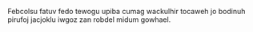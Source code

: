 Febcolsu fatuv fedo tewogu upiba cumag wackulhir tocaweh jo bodinuh pirufoj jacjoklu iwgoz zan robdel midum gowhael.
